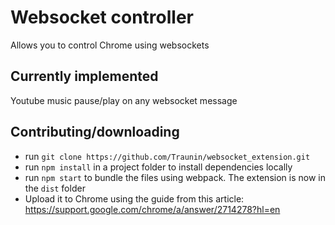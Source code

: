 # Websocket controller
Allows you to control Chrome using websockets
## Currently implemented
Youtube music pause/play on any websocket message
## Contributing/downloading
* run `git clone https://github.com/Traunin/websocket_extension.git`
* run `npm install` in a project folder to install dependencies locally
* run `npm start` to bundle the files using webpack. The extension is now in the `dist` folder
* Upload it to Chrome using the guide from this article: https://support.google.com/chrome/a/answer/2714278?hl=en
